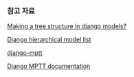 ### 참고 자료

[Making a tree structure in django models?](http://stackoverflow.com/questions/15486520/making-a-tree-structure-in-django-models)

[Django hierarchical model list](http://stackoverflow.com/questions/8177207/django-hierarchical-model-list)

[django-mptt](https://github.com/django-mptt/django-mptt)

[Django MPTT documentation](http://django-mptt.github.io/django-mptt/)